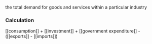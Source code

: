 the total demand for goods and services within a particular industry

### Calculation
[[consumption]] + [[investment]] + [[government expenditure]] - ([[exports]] - [[imports]])